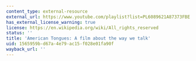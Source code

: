```yaml
---
content_type: external-resource
external_url: https://www.youtube.com/playlist?list=PL6089621A87373FBE
has_external_license_warning: true
license: https://en.wikipedia.org/wiki/All_rights_reserved
status: ''
title: 'American Tongues: A film about the way we talk'
uid: 1565959b-d67a-4e79-ac15-f028e01fa90f
wayback_url: ''
---
```

